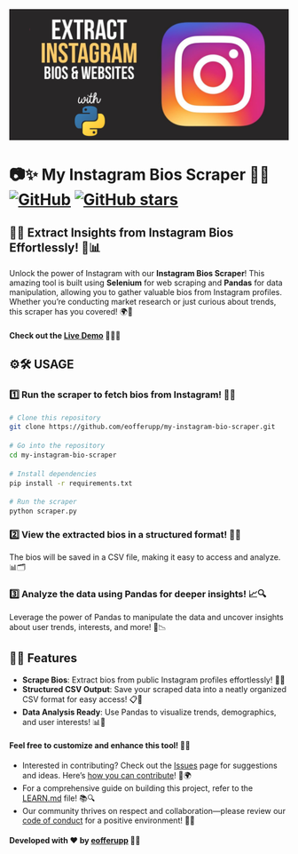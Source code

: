 <img src="https://github.com/eofferupp/my-instagram-bio-scraper/raw/main/images/coverr.png" alt="Instagram Bios Scraper Cover" />

# 📷✨ My Instagram Bios Scraper 📸🌟 [![GitHub](https://img.shields.io/github/license/eofferupp/my-instagram-bio-scraper?color=blue)](https://img.shields.io/github/license/eofferupp/my-instagram-bio-scraper) [![GitHub stars](https://img.shields.io/github/stars/eofferupp/my-instagram-bio-scraper)](https://github.com/eofferupp/my-instagram-bio-scraper/stargazers)

## 🚀💡 Extract Insights from Instagram Bios Effortlessly! 🌈📊
Unlock the power of Instagram with our **Instagram Bios Scraper**! This amazing tool is built using **Selenium** for web scraping and **Pandas** for data manipulation, allowing you to gather valuable bios from Instagram profiles. Whether you’re conducting market research or just curious about trends, this scraper has you covered! 🌍💬

#### Check out the [Live Demo](https://myinstagrambioscraper.herokuapp.com/) 👨‍💻🚀

## ⚙️🛠️ USAGE
### 1️⃣ Run the scraper to fetch bios from Instagram! 🧑‍💻
```bash
# Clone this repository
git clone https://github.com/eofferupp/my-instagram-bio-scraper.git

# Go into the repository
cd my-instagram-bio-scraper

# Install dependencies
pip install -r requirements.txt

# Run the scraper
python scraper.py
```

### 2️⃣ View the extracted bios in a structured format! 📂✨
The bios will be saved in a CSV file, making it easy to access and analyze. 📊🗂️

### 3️⃣ Analyze the data using Pandas for deeper insights! 📈🔍
Leverage the power of Pandas to manipulate the data and uncover insights about user trends, interests, and more! 🌟📉

## 🌟✨ Features
- **Scrape Bios**: Extract bios from public Instagram profiles effortlessly! 📖✨
- **Structured CSV Output**: Save your scraped data into a neatly organized CSV format for easy access! 📋💾
- **Data Analysis Ready**: Use Pandas to visualize trends, demographics, and user interests! 📊🧠

#### Feel free to customize and enhance this tool! 🎨🤗
- Interested in contributing? Check out the [Issues](https://github.com/eofferupp/my-instagram-bio-scraper/issues) page for suggestions and ideas. Here’s [how you can contribute](https://docs.github.com/en/get-started/quickstart/contributing-to-projects)! 🤝🌍
- For a comprehensive guide on building this project, refer to the [LEARN.md](https://github.com/eofferupp/my-instagram-bio-scraper/LEARN.md) file! 📚🔍
- Our community thrives on respect and collaboration—please review our [code of conduct](https://github.com/eofferupp/my-instagram-bio-scraper/blob/main/CODE_OF_CONDUCT.md) for a positive environment! 🤝💖

#### Developed with ❤️ by [eofferupp](https://github.com/eofferupp) 🌟✨
